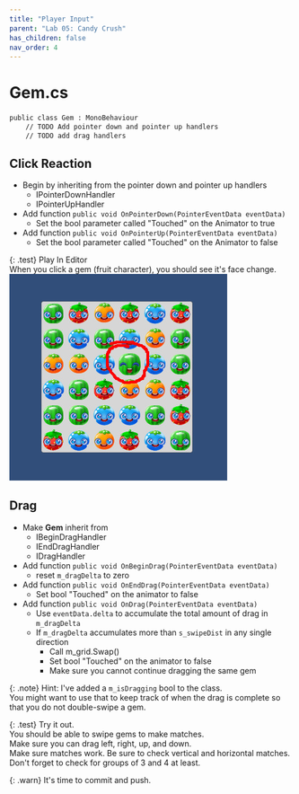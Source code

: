 ```yaml
---
title: "Player Input"
parent: "Lab 05: Candy Crush"
has_children: false
nav_order: 4
---
```


# Gem.cs
```
public class Gem : MonoBehaviour
    // TODO Add pointer down and pointer up handlers
    // TODO add drag handlers
```

## Click Reaction
* Begin by inheriting from the pointer down and pointer up handlers
    * IPointerDownHandler
    * IPointerUpHandler
* Add function `public void OnPointerDown(PointerEventData eventData)`
    * Set the bool parameter called "Touched" on the Animator to true
* Add function `public void OnPointerUp(PointerEventData eventData)`
    * Set the bool parameter called "Touched" on the Animator to false

{: .test}
Play In Editor\
When you click a gem (fruit character), you should see it's face change.
![Touched](images/lab05/touched.jpg "Touched")

## Drag
* Make **Gem** inherit from
    * IBeginDragHandler
    * IEndDragHandler
    * IDragHandler
* Add function `public void OnBeginDrag(PointerEventData eventData)`
    * reset `m_dragDelta` to zero
* Add function `public void OnEndDrag(PointerEventData eventData)`
    * Set bool "Touched" on the animator to false
* Add function `public void OnDrag(PointerEventData eventData)`
    * Use `eventData.delta` to accumulate the total amount of drag in `m_dragDelta`
    * If `m_dragDelta` accumulates more than `s_swipeDist` in any single direction
        * Call m_grid.Swap()
        * Set bool "Touched" on the animator to false
        * Make sure you cannot continue dragging the same gem

{: .note}
Hint: I've added a `m_isDragging` bool to the class.\
You might want to use that to keep track of when the drag is complete so that you do not double-swipe a gem.

{: .test}
Try it out.\
You should be able to swipe gems to make matches.\
Make sure you can drag left, right, up, and down.\
Make sure matches work. Be sure to check vertical and horizontal matches.\
Don't forget to check for groups of 3 and 4 at least.

{: .warn}
It's time to commit and push.





